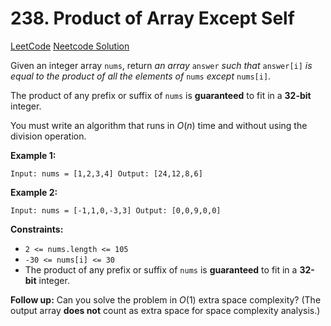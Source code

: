 # 238. Product of Array Except Self

[LeetCode](https://leetcode.com/problems/product-of-array-except-self/)
[Neetcode Solution](https://www.youtube.com/watch?v=bNvIQI2wAjk&pp=ygUccHJvZHVjdCBvZiBhcnJheSBleGNlcHQgc2VsZg%3D%3D)

Given an integer array `nums`, return <em>an array</em> `answer` <em>such
that</em> `answer[i]` <em>is equal to the product of all the elements of</em>
`nums` <em>except</em> `nums[i]`.

The product of any prefix or suffix of `nums` is <b>guaranteed</b> to fit in a
<b>32-bit</b> integer.

You must write an algorithm that runs in $O(n)$ time and without using the
division operation.

**Example 1:**

```
Input: nums = [1,2,3,4] Output: [24,12,8,6]
```

**Example 2:**

```
Input: nums = [-1,1,0,-3,3] Output: [0,0,9,0,0]
```

**Constraints:**

- `2 <= nums.length <= 105`
- `-30 <= nums[i] <= 30`
- The product of any prefix or suffix of `nums` is <b>guaranteed</b> to fit in a
  <b>32-bit</b> integer.

**Follow up:** Can you solve the problem in $O(1)$ extra space complexity? (The
output array <b>does not</b> count as extra space for space complexity
analysis.)
